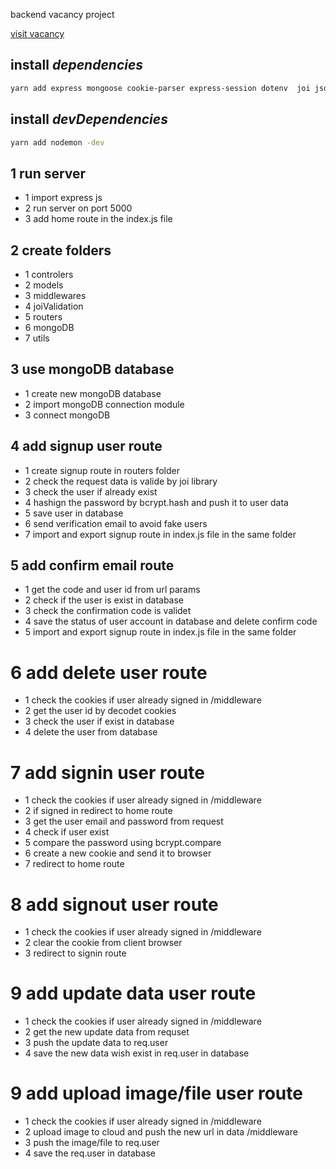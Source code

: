 backend vacancy project
<br/>

[visit vacancy](https://ton-vacancy.vercel.app/)

## install _dependencies_

```bash
yarn add express mongoose cookie-parser express-session dotenv  joi jsonwebtoken nodemailer bcrypt
```

## install _devDependencies_

```bash
yarn add nodemon -dev
```

## 1 run server

- 1 import express js
- 2 run server on port 5000
- 3 add home route in the index.js file
  <br/>

## 2 create folders

- 1 controlers
- 2 models
- 3 middlewares
- 4 joiValidation
- 5 routers
- 6 mongoDB
- 7 utils
  <br/>

## 3 use mongoDB database

- 1 create new mongoDB database
- 2 import mongoDB connection module
- 3 connect mongoDB
  <br/>

## 4 add signup user route

- 1 create signup route in routers folder
- 2 check the request data is valide by joi library
- 3 check the user if already exist
- 4 hashign the password by bcrypt.hash and push it to user data
- 5 save user in database
- 6 send verification email to avoid fake users
- 7 import and export signup route in index.js file in the same folder
  <br/>

## 5 add confirm email route

- 1 get the code and user id from url params
- 2 check if the user is exist in database
- 3 check the confirmation code is validet
- 4 save the status of user account in database and delete confirm code
- 5 import and export signup route in index.js file in the same folder
  <br/>

# 6 add delete user route

- 1 check the cookies if user already signed in /middleware
- 2 get the user id by decodet cookies
- 3 check the user if exist in database
- 4 delete the user from database
  <br/>

# 7 add signin user route

- 1 check the cookies if user already signed in /middleware
- 2 if signed in redirect to home route
- 3 get the user email and password from request
- 4 check if user exist
- 5 compare the password using bcrypt.compare
- 6 create a new cookie and send it to browser
- 7 redirect to home route
  <br/>

# 8 add signout user route

- 1 check the cookies if user already signed in /middleware
- 2 clear the cookie from client browser
- 3 redirect to signin route
  <br/>

# 9 add update data user route

- 1 check the cookies if user already signed in /middleware
- 2 get the new update data from requset
- 3 push the update data to req.user
- 4 save the new data wish exist in req.user in database
  <br/>

# 9 add upload image/file user route

- 1 check the cookies if user already signed in /middleware
- 2 upload image to cloud and push the new url in data /middleware
- 3 push the image/file to req.user
- 4 save the req.user in database
  <br/>

<br/>
